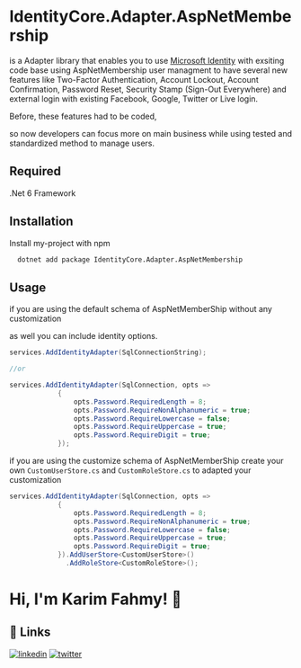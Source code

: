 
# IdentityCore.Adapter.AspNetMembership

is a Adapter library that enables you to use [Microsoft Identity](https://learn.microsoft.com/en-us/aspnet/core/security/authentication/identity?view=aspnetcore-6.0&tabs=visual-studio) with exsiting code base using AspNetMembership user managment
to have several new features like Two-Factor Authentication, Account Lockout, Account Confirmation, Password Reset, Security Stamp (Sign-Out Everywhere) and external login with existing Facebook, Google, Twitter or Live login.

Before, these features had to be coded,

so now developers can focus more on main business while using tested and standardized method to manage users.


## Required

.Net 6 Framework


## Installation

Install my-project with npm

```bash
  dotnet add package IdentityCore.Adapter.AspNetMembership
```
    
## Usage

if you are using the default schema of AspNetMemberShip without any customization

as well you can include identity options.
```csharp
services.AddIdentityAdapter(SqlConnectionString);

//or

services.AddIdentityAdapter(SqlConnection, opts =>
            {
                opts.Password.RequiredLength = 8;
                opts.Password.RequireNonAlphanumeric = true;
                opts.Password.RequireLowercase = false;
                opts.Password.RequireUppercase = true;
                opts.Password.RequireDigit = true;
            }); 
```
if you are using the customize schema of AspNetMemberShip create your own `CustomUserStore.cs` and `CustomRoleStore.cs` to adapted your customization  
```csharp
services.AddIdentityAdapter(SqlConnection, opts =>
            {
                opts.Password.RequiredLength = 8;
                opts.Password.RequireNonAlphanumeric = true;
                opts.Password.RequireLowercase = false;
                opts.Password.RequireUppercase = true;
                opts.Password.RequireDigit = true;
            }).AddUserStore<CustomUserStore>()
              .AddRoleStore<CustomRoleStore>(); 
```


# Hi, I'm Karim Fahmy! 👋


## 🔗 Links
[![linkedin](https://img.shields.io/badge/linkedin-0A66C2?style=for-the-badge&logo=linkedin&logoColor=white)](https://www.linkedin.com/in/realkarimfahmy/)
[![twitter](https://img.shields.io/badge/twitter-1DA1F2?style=for-the-badge&logo=twitter&logoColor=white)](https://twitter.com/realkarimfahmy)

